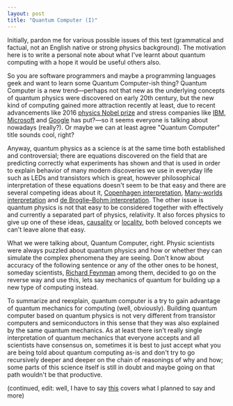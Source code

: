 ```yaml
---
layout: post
title: "Quantum Computer (I)"
---
```


Initially, pardon me for various possible issues of this text (grammatical and factual, not an English native or strong physics background). The motivation here is to write a personal note about what I've learnt about quantum computing with a hope it would be useful others also.

So you are software programmers and maybe a programming languages geek and want to learn some Quantum Computer-ish thing? Quantum Computer is a new trend&mdash;perhaps not that new as the underlying concepts of quantum physics were discovered on early 20th century, but the new kind of computing gained more attraction recently at least, due to recent advancements like 2016 [physics Nobel prize](https://www.nobelprize.org/nobel_prizes/physics/laureates/2016/press.html) and stress companies like [IBM](https://quantumexperience.ng.bluemix.net), [Microsoft](https://www.microsoft.com/en-us/quantum/) and [Google](https://research.google.com/pubs/QuantumAI.html) has put?&mdash;so it seems everyone is talking about nowadays (really?). Or maybe we can at least agree "Quantum Computer" title sounds cool, right?

Anyway, quantum physics as a science is at the same time both established and controversial; there are equations discovered on the field that are predicting correctly what experiments has shown and that is used in order to explain behavior of many modern discoveries we use in everyday life such as LEDs and transistors which is great, however philosophical interpretation of these equations doesn't seem to be that easy and there are several competing ideas about it, [Copenhagen interpretation](https://en.wikipedia.org/wiki/Copenhagen_interpretation), [Many-worlds interpretation](https://en.wikipedia.org/wiki/Many-worlds_interpretation) and [de Broglie–Bohm interpretation](https://en.wikipedia.org/wiki/De_Broglie–Bohm_theory). The other issue is quantum physics is not that easy to be considered together with effectively and currently a separated part of physics, relativity. It also forces physics to give up one of these ideas, [causality](https://en.wikipedia.org/wiki/Causality_(physics)) or [locality](https://en.wikipedia.org/wiki/Principle_of_locality), both beloved concepts we can't leave alone that easy. 

What we were talking about, Quantum Computer, right. Physic scientists were always puzzled about quantum physics and how or whether they can simulate the complex phenomena they are seeing. Don't know about accuracy of the following sentence or any of the other ones to be honest, someday scientists, [Richard Feynman](https://en.wikipedia.org/wiki/Richard_Feynman) among them, decided to go on the reverse way and use this, lets say mechanics of quantum for building up a new type of computing instead.

To summarize and reexplain, quantum computer is a try to gain advantage of quantum mechanics for computing (well, obviously). Building quantum computer based on quantum physics is not very different from transistor computers and semiconductors in this sense that they was also explained by the same quantum mechanics. As at least there isn't really single interpretation of quantum mechanics that everyone accepts and all scientists have consensus on, sometimes it is best to just accept what you are being told about quantum computing as-is and don't try to go recursively deeper and deeper on the chain of reasonings of why and how; some parts of this science itself is still in doubt and maybe going on that path wouldn't be that productive.

(continued, edit: well, I have to say [this](https://www.clerro.com/guide/580/quantum-computing-explained) covers what I planned to say and more)
